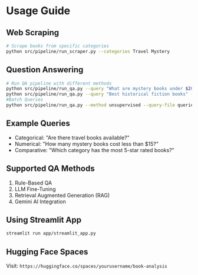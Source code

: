 # Usage Guide

## Web Scraping
```bash
# Scrape books from specific categories
python src/pipeline/run_scraper.py --categories Travel Mystery
```

## Question Answering
```bash
# Run QA pipeline with different methods
python src/pipeline/run_qa.py --query "What are mystery books under $20?" --method rule_based
python src/pipeline/run_qa.py --query "Best historical fiction books" --method rag
#Batch Queries
python src/pipeline/run_qa.py --method unsupervised --query-file queries.txt

```

## Example Queries
- Categorical: "Are there travel books available?"
- Numerical: "How many mystery books cost less than $15?"
- Comparative: "Which category has the most 5-star rated books?"

## Supported QA Methods
1. Rule-Based QA
2. LLM Fine-Tuning
3. Retrieval Augmented Generation (RAG)
4. Gemini AI Integration

## Using Streamlit App
```bash
streamlit run app/streamlit_app.py
```

## Hugging Face Spaces
Visit: `https://huggingface.co/spaces/yourusername/book-analysis`